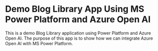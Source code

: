 # Demo Blog Library App Using MS Power Platform and Azure Open AI
This is a demo Blog Library application using Power Platform and Azure Open AI. The purpose of this app is to show how we can integrate Azure Open AI with  MS Power Platform. 
